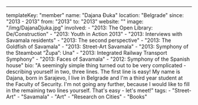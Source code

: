 ---
  templateKey: "member"
  name: "Dajana Đuka"
  location: "Belgrade"
  since: "2013 - 2013"
  from: "2013"
  to: "2013"
  website: ""
  image: "/img/DajanaDjuka.jpg"
  involved: 
    - "2013: The Open Library: De/Construction"
    - "2013: Youth in Action 2013"
    - "2013: Interviews with Savamala residents"
    - "2013: The second perspective"
    - "2013: The Goldfish of Savamala"
    - "2013: Street-Art Savamala"
    - "2013: Symphony of the Steamboat “Župa”: Una"
    - "2013: Integrated Railway Transport Symphony"
    - "2013: Faces of Savamala"
    - "2012: Symphony of the Spanish house"
  bio: "A seemingly simple thing turned out to be very complicated - describing yourself in two, three lines. The first line is easy! My name is Dajana, born in Sarajevo, I live in Belgrade and I'm a third year student at the Faculty of Security. I'm not going any further, because I would like to fill in the remaining two lines yourself. That's easy - let's meet!"
  tags: 
    - "Street-Art"
    - "Savamala"
    - "Art"
    - "Research on Cities"
    - "Books"
